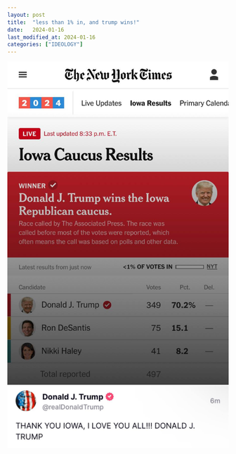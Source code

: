 ```yaml
---
layout: post
title:  "less than 1% in, and trump wins!"
date:   2024-01-16
last_modified_at: 2024-01-16
categories: ["IDEOLOGY"]
---
```


![image](https://github.com/whoisrealminjueun/images/blob/main/photo_2024-01-16_12-45-46.jpg?raw=true)
![image](https://github.com/whoisrealminjueun/images/blob/main/photo_2024-01-16_12-45-56.jpg?raw=true)
